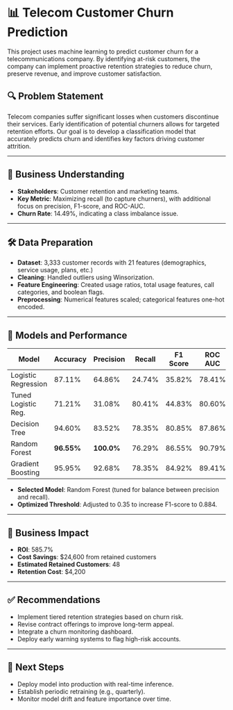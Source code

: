 
# 📊 Telecom Customer Churn Prediction

This project uses machine learning to predict customer churn for a telecommunications company. By identifying at-risk customers, the company can implement proactive retention strategies to reduce churn, preserve revenue, and improve customer satisfaction.

## 🔍 Problem Statement

Telecom companies suffer significant losses when customers discontinue their services. Early identification of potential churners allows for targeted retention efforts. Our goal is to develop a classification model that accurately predicts churn and identifies key factors driving customer attrition.

---

## 🧠 Business Understanding

- **Stakeholders**: Customer retention and marketing teams.
- **Key Metric**: Maximizing recall (to capture churners), with additional focus on precision, F1-score, and ROC-AUC.
- **Churn Rate**: 14.49%, indicating a class imbalance issue.

---

## 🛠️ Data Preparation

- **Dataset**: 3,333 customer records with 21 features (demographics, service usage, plans, etc.)
- **Cleaning**: Handled outliers using Winsorization.
- **Feature Engineering**: Created usage ratios, total usage features, call categories, and boolean flags.
- **Preprocessing**: Numerical features scaled; categorical features one-hot encoded.

---

## 🤖 Models and Performance

| Model                 | Accuracy | Precision | Recall | F1 Score | ROC AUC |
|----------------------|----------|-----------|--------|----------|---------|
| Logistic Regression  | 87.11%   | 64.86%    | 24.74% | 35.82%   | 78.41%  |
| Tuned Logistic Reg.  | 71.21%   | 31.08%    | 80.41% | 44.83%   | 80.60%  |
| Decision Tree        | 94.60%   | 83.52%    | 78.35% | 80.85%   | 87.86%  |
| Random Forest        | **96.55%** | **100.0%** | 76.29% | 86.55%   | 90.79%  |
| Gradient Boosting    | 95.95%   | 92.68%    | 78.35% | 84.92%   | 89.41%  |

- **Selected Model**: Random Forest (tuned for balance between precision and recall).
- **Optimized Threshold**: Adjusted to 0.35 to increase F1-score to 0.884.

---

## 💼 Business Impact

- **ROI**: 585.7%
- **Cost Savings**: $24,600 from retained customers
- **Estimated Retained Customers**: 48
- **Retention Cost**: $4,200

---

## ✅ Recommendations

- Implement tiered retention strategies based on churn risk.
- Revise contract offerings to improve long-term appeal.
- Integrate a churn monitoring dashboard.
- Deploy early warning systems to flag high-risk accounts.

---

## 🚀 Next Steps

- Deploy model into production with real-time inference.
- Establish periodic retraining (e.g., quarterly).
- Monitor model drift and feature importance over time.
